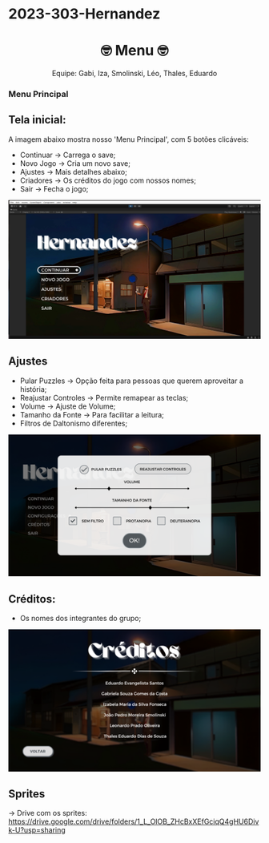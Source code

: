 # 2023-303-Hernandez
<!-- # 2022-303-NomeASerDefinido -->

<h1 align="center">🤓 Menu 🤓</h1>

<p align="center"> Equipe: Gabi, Iza, Smolinski, Léo, Thales, Eduardo </p>

### Menu Principal 

## Tela inicial:
A imagem abaixo mostra nosso 'Menu Principal', com 5 botões clicáveis:
- Continuar -> Carrega o save;
- Novo Jogo -> Cria um novo save;
- Ajustes -> Mais detalhes abaixo;
- Criadores -> Os créditos do jogo com nossos nomes;
- Sair -> Fecha o jogo;

<p align="center"><img src="1.png" alt="Menu"</p>
	
## Ajustes
- Pular Puzzles -> Opção feita para pessoas que querem aproveitar a história;
- Reajustar Controles -> Permite remapear as teclas;
- Volume -> Ajuste de Volume;
- Tamanho da Fonte -> Para facilitar a leitura;
- Filtros de Daltonismo diferentes;
	
<p align="center"><img src="2.png" alt="Ajustes"></p>

## Créditos:
- Os nomes dos integrantes do grupo;
<p align="center"><img src="3.png" alt="Créditos"></p>

## Sprites
-> Drive com os sprites: https://drive.google.com/drive/folders/1_L_OlOB_ZHcBxXEfGciqQ4gHU6Divk-U?usp=sharing
